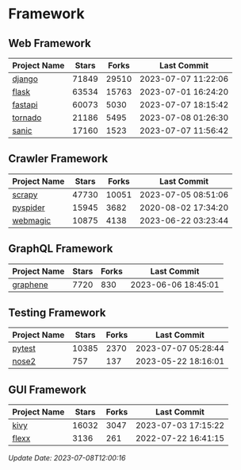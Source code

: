 # Framework

## Web Framework
| Project Name | Stars | Forks | Last Commit |
| ------------ | ----- | ----- | ----------- |
| [django](https://github.com/django/django) | 71849 | 29510 | 2023-07-07 11:22:06 |
| [flask](https://github.com/pallets/flask) | 63534 | 15763 | 2023-07-01 16:24:20 |
| [fastapi](https://github.com/tiangolo/fastapi) | 60073 | 5030 | 2023-07-07 18:15:42 |
| [tornado](https://github.com/tornadoweb/tornado) | 21186 | 5495 | 2023-07-08 01:26:30 |
| [sanic](https://github.com/sanic-org/sanic) | 17160 | 1523 | 2023-07-07 11:56:42 |

## Crawler Framework
| Project Name | Stars | Forks | Last Commit |
| ------------ | ----- | ----- | ----------- |
| [scrapy](https://github.com/scrapy/scrapy) | 47730 | 10051 | 2023-07-05 08:51:06 |
| [pyspider](https://github.com/binux/pyspider) | 15945 | 3682 | 2020-08-02 17:34:20 |
| [webmagic](https://github.com/code4craft/webmagic) | 10875 | 4138 | 2023-06-22 03:23:44 |

## GraphQL Framework
| Project Name | Stars | Forks | Last Commit |
| ------------ | ----- | ----- | ----------- |
| [graphene](https://github.com/graphql-python/graphene) | 7720 | 830 | 2023-06-06 18:45:01 |

## Testing Framework
| Project Name | Stars | Forks | Last Commit |
| ------------ | ----- | ----- | ----------- |
| [pytest](https://github.com/pytest-dev/pytest) | 10385 | 2370 | 2023-07-07 05:28:44 |
| [nose2](https://github.com/nose-devs/nose2) | 757 | 137 | 2023-05-22 18:16:01 |

## GUI Framework
| Project Name | Stars | Forks | Last Commit |
| ------------ | ----- | ----- | ----------- |
| [kivy](https://github.com/kivy/kivy) | 16032 | 3047 | 2023-07-03 17:15:22 |
| [flexx](https://github.com/flexxui/flexx) | 3136 | 261 | 2022-07-22 16:41:15 |

*Update Date: 2023-07-08T12:00:16*